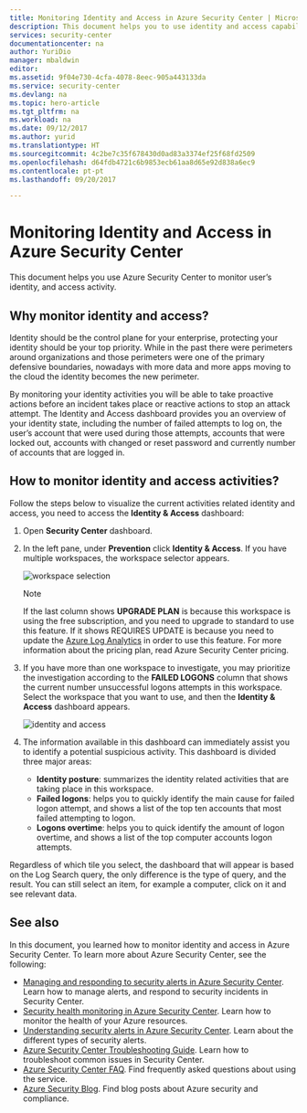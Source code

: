 ```yaml
---
title: Monitoring Identity and Access in Azure Security Center | Microsoft Docs
description: This document helps you to use identity and access capability in Azure Security Center to monitor your user's access activity and identity related issues.
services: security-center
documentationcenter: na
author: YuriDio
manager: mbaldwin
editor: 
ms.assetid: 9f04e730-4cfa-4078-8eec-905a443133da
ms.service: security-center
ms.devlang: na
ms.topic: hero-article
ms.tgt_pltfrm: na
ms.workload: na
ms.date: 09/12/2017
ms.author: yurid
ms.translationtype: HT
ms.sourcegitcommit: 4c2be7c35f678430d0ad83a3374ef25f68fd2509
ms.openlocfilehash: d64fdb4721c6b9853ecb61aa8d65e92d838a6ec9
ms.contentlocale: pt-pt
ms.lasthandoff: 09/20/2017

---
```

# <a name="monitoring-identity-and-access-in-azure-security-center"></a>Monitoring Identity and Access in Azure Security Center
This document helps you use Azure Security Center to monitor user’s identity, and access activity.

## <a name="why-monitor-identity-and-access"></a>Why monitor identity and access?
Identity should be the control plane for your enterprise, protecting your identity should be your top priority. While in the past there were perimeters around organizations and those perimeters were one of the primary defensive boundaries, nowadays with more data and more apps moving to the cloud the identity becomes the new perimeter.

By monitoring your identity activities you will be able to take proactive actions before an incident takes place or reactive actions to stop an attack attempt. The Identity and Access dashboard provides you an overview of your identity state, including the number of failed attempts to log on, the user’s account that were used during those attempts, accounts that were locked out, accounts with changed or reset password and currently number of accounts that are logged in.

## <a name="how-to-monitor-identity-and-access-activities"></a>How to monitor identity and access activities?
Follow the steps below to visualize the current activities related identity and access, you need to access the **Identity & Access** dashboard:

1.  Open **Security Center** dashboard.
2.  In the left pane, under **Prevention** click **Identity & Access**. If you have multiple workspaces, the workspace selector appears.

    ![workspace selection](./media/security-center-identity-access\security-center-identity-access-fig1.png)

    > [!NOTE]
    > If the last column shows **UPGRADE PLAN** is because this workspace is using the free subscription, and you need to upgrade to standard to use this feature. If it shows REQUIRES UPDATE is because you need to update the [Azure Log Analytics](https://docs.microsoft.com/azure/log-analytics/log-analytics-overview) in order to use this feature. For more information about the pricing plan, read Azure Security Center pricing. 
    > 
3. If you have more than one workspace to investigate, you may prioritize the investigation according to the **FAILED LOGONS** column that shows the current number unsuccessful logons attempts in this workspace. Select the workspace that you want to use, and then the **Identity & Access** dashboard appears.

    ![identity and access](./media/security-center-identity-access\security-center-identity-access-fig2.png)

4. The information available in this dashboard can immediately assist you to identify a potential suspicious activity. This dashboard is divided three major areas:
    * **Identity posture**: summarizes the identity related activities that are taking place in this workspace.
    * **Failed logons**: helps you to quickly identify the main cause for failed logon attempt, and shows a list of the top ten accounts that most failed attempting to logon.
    * **Logons overtime**: helps you to quick identify the amount of logon overtime, and shows a list of the top computer accounts logon attempts.
    
Regardless of which tile you select, the dashboard that will appear is based on the Log Search  query, the only difference is the type of query, and the result. You can still select an item, for example a computer, click on it and see relevant data. 

## <a name="see-also"></a>See also
In this document, you learned how to monitor identity and access in Azure Security Center. To learn more about Azure Security Center, see the following:

* [Managing and responding to security alerts in Azure Security Center](https://docs.microsoft.com/azure/security-center/security-center-managing-and-responding-alerts). Learn how to manage alerts, and respond to security incidents in Security Center.
* [Security health monitoring in Azure Security Center](security-center-monitoring.md). Learn how to monitor the health of your Azure resources.
* [Understanding security alerts in Azure Security Center](https://docs.microsoft.com/azure/security-center/security-center-alerts-type). Learn about the different types of security alerts.
* [Azure Security Center Troubleshooting Guide](https://docs.microsoft.com/azure/security-center/security-center-troubleshooting-guide). Learn how to troubleshoot common issues in Security Center. 
* [Azure Security Center FAQ](security-center-faq.md). Find frequently asked questions about using the service.
* [Azure Security Blog](http://blogs.msdn.com/b/azuresecurity/). Find blog posts about Azure security and compliance.


